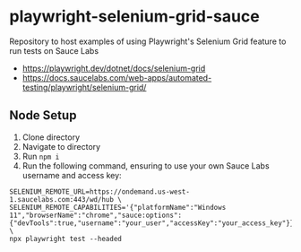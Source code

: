 # playwright-selenium-grid-sauce
Repository to host examples of using Playwright's Selenium Grid feature to run tests on Sauce Labs
- https://playwright.dev/dotnet/docs/selenium-grid
- https://docs.saucelabs.com/web-apps/automated-testing/playwright/selenium-grid/

## Node Setup

1. Clone directory
2. Navigate to directory
3. Run `npm i`
4. Run the following command, ensuring to use your own Sauce Labs username and access key:
```
SELENIUM_REMOTE_URL=https://ondemand.us-west-1.saucelabs.com:443/wd/hub \
SELENIUM_REMOTE_CAPABILITIES='{"platformName":"Windows 11","browserName":"chrome","sauce:options":{"devTools":true,"username":"your_user","accessKey":"your_access_key"}}' \
npx playwright test --headed
```